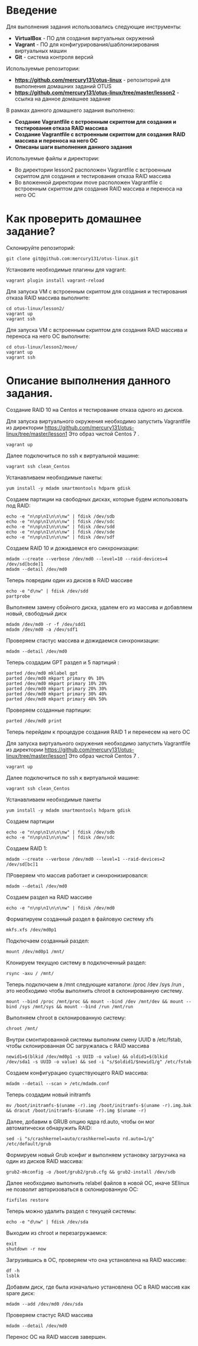 # **Введение**

Для выполнения задания использовались следующие инструменты:
- **VirtualBox** - ПО для создания виртуальных окружений
- **Vagrant** - ПО для конфигурирования/шаблонизирования виртуальных машин
- **Git** - система контроля версий


Используемые репозитории:
- **https://github.com/mercury131/otus-linux** - репозиторий для выполнения домашних заданий OTUS
- **https://github.com/mercury131/otus-linux/tree/master/lesson2** - ссылка на данное домашнее задание

В рамках данного домашнего задания выполнено:
- **Создание Vagrantfile с встроенным скриптом для создания и тестирования отказа RAID массива** 
- **Создание Vagrantfile с встроенным скриптом для создания RAID массива и переноса на него ОС** 
- **Описаны шаги выполнения данного задания** 

Используемые файлы и директории:
- Во директории lesson2 расположен Vagrantfile с встроенным скриптом для создания и тестирования отказа RAID массива
- Во вложенной директории move расположен Vagrantfile с встроенным скриптом для создания RAID массива и переноса на него ОС


# Как проверить домашнее задание?

Склонируйте репозиторий:

```
git clone git@github.com:mercury131/otus-linux.git
```

Установите необходимые плагины для vagrant:

```
vagrant plugin install vagrant-reload
```

Для запуска VM с встроенным скриптом для создания и тестирования отказа RAID массива выполните:

```
cd otus-linux/lesson2/
vagrant up 
vagrant ssh
```

Для запуска VM с встроенным скриптом для создания RAID массива и переноса на него ОС выполните:

```
cd otus-linux/lesson2/move/
vagrant up 
vagrant ssh
```


# Описание выполнения данного задания.

Создание RAID 10 на Centos и тестирование отказа одного из дисков.

Для запуска виртуального окружения необходимо запустить Vagrantfile из директории https://github.com/mercury131/otus-linux/tree/master/lesson1 
Это образ чистой Centos 7 . 

```
vagrant up 
```

Далее подключиться по ssh к виртуальной машине:

```
vagrant ssh clean_Centos
```

Устанавливаем необходимые пакеты:

```
yum install -y mdadm smartmontools hdparm gdisk
```

Создаем партиции на свободных дисках, которые будем использовать под RAID:
```
echo -e "n\np\n1\n\n\nw" | fdisk /dev/sdb
echo -e "n\np\n1\n\n\nw" | fdisk /dev/sdc
echo -e "n\np\n1\n\n\nw" | fdisk /dev/sdd
echo -e "n\np\n1\n\n\nw" | fdisk /dev/sde
echo -e "n\np\n1\n\n\nw" | fdisk /dev/sdf 
```

Создаем RAID 10 и дожидаемся его синхронизации:

```
mdadm --create --verbose /dev/md0 --level=10 --raid-devices=4 /dev/sd[bcde]1
mdadm --detail /dev/md0
```

Теперь повредим один из дисков в RAID массиве
```
echo -e "d\nw" | fdisk /dev/sdd
partprobe
```

Выполняем замену сбойного диска, удалем его из массива и добавляем новый, свободный диск

```
mdadm /dev/md0 -r -f /dev/sdd1
mdadm /dev/md0 -a /dev/sdf1
```

Проверяем стастус массива и дожидаемся синхронизации:

```
mdadm --detail /dev/md0
```

Теперь создадим GPT раздел и 5 партиций :

```
parted /dev/md0 mklabel gpt
parted /dev/md0 mkpart primary 0% 10%
parted /dev/md0 mkpart primary 10% 20%
parted /dev/md0 mkpart primary 20% 30%
parted /dev/md0 mkpart primary 30% 40%
parted /dev/md0 mkpart primary 40% 50%
```

Проверяем созданные партиции:
```
parted /dev/md0 print
```



Теперь перейдем к процедуре создания RAID 1 и перенесем на него ОС

Для запуска виртуального окружения необходимо запустить Vagrantfile из директории https://github.com/mercury131/otus-linux/tree/master/lesson1 
Это образ чистой Centos 7 . 

```
vagrant up 
```

Далее подключиться по ssh к виртуальной машине:

```
vagrant ssh clean_Centos
```


Устанавливаем необходимые пакеты

```
yum install -y mdadm smartmontools hdparm gdisk
```

Создаем партиции

```
echo -e "n\np\n1\n\n\nw" | fdisk /dev/sdb
echo -e "n\np\n1\n\n\nw" | fdisk /dev/sdc
```

Создаем RAID 1:

```
mdadm --create --verbose /dev/md0 --level=1 --raid-devices=2 /dev/sd[bc]1
```

ПРоверяем что массив работает и синхронизировался:
```
mdadm --detail /dev/md0
```

Создаем раздел на RAID массиве

```
echo -e "n\np\n1\n\n\nw" | fdisk /dev/md0
```

Форматируем созданный раздел в файловую систему xfs

```
mkfs.xfs /dev/md0p1
```

Подключаем созданный раздел:

```
mount /dev/md0p1 /mnt/
```

Клонируем текущую систему в подключенный раздел:

```
rsync -axu / /mnt/
```

Теперь подключаем в /mnt следующие каталоги: /proc /dev /sys /run , это необходимо чтобы выполнить chroot в склонированную систему.

```
mount --bind /proc /mnt/proc && mount --bind /dev /mnt/dev && mount --bind /sys /mnt/sys && mount --bind /run /mnt/run
```

Выполняем chroot в склонированную систему:

```
chroot /mnt/
```
		
Внутри смонтированной системы выполним смену UUID в /etc/fstab, чтобы склонированная ОС загружалась с RAID массива

```
newid1=$(blkid /dev/md0p1 -s UUID -o value) && oldid1=$(blkid /dev/sda1 -s UUID -o value) && sed -i "s/$oldid1/$newid1/g" /etc/fstab
```

Создаем конфигурацию существующего RAID массива:

```
mdadm --detail --scan > /etc/mdadm.conf
```

Теперь создадим новый initramfs

```
mv /boot/initramfs-$(uname -r).img /boot/initramfs-$(uname -r).img.bak && dracut /boot/initramfs-$(uname -r).img $(uname -r)
```

Далее, добавим в GRUB опцию ядра rd.auto, чтобы он мог автоматически обнаружить RAID:

```
sed -i "s/crashkernel=auto/crashkernel=auto rd.auto=1/g" /etc/default/grub
```

Формируем новый Grub конфиг и выполняем установку загрузчика на один из дисков RAID массива:
```
grub2-mkconfig -o /boot/grub2/grub.cfg && grub2-install /dev/sdb
```

Далее необходимо выполнить relabel файлов в новой ОС, иначе SElinux не позволит авторизоваться в склонированную ОС:

```
fixfiles restore
```

Теперь можно удалить раздел с текущей системы:

```
echo -e "d\nw" | fdisk /dev/sda
```

Выходим из chroot и перезагружаемся:

```
exit
shutdown -r now
```

Загрузившись в ОС, проверяем что она установлена на RAID массиве:

```
df -h
lsblk
```

Добавим диск, где была изначально установлена ОС в RAID массив как spare диск:

```
mdadm --add /dev/md0 /dev/sda
```

Проверяем стастус RAID массива

```
mdadm --detail /dev/md0
```

Перенос ОС на RAID массив завершен.